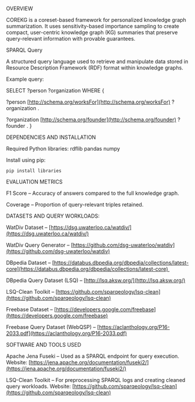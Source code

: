 OVERVIEW

COREKG is a coreset-based framework for personalized knowledge graph summarization.
It uses sensitivity-based importance sampling to create compact, user-centric knowledge graph (KG) summaries that preserve query-relevant information with provable guarantees.

  
SPARQL Query

A structured query language used to retrieve and manipulate data stored in Resource Description Framework (RDF) format within knowledge graphs.

Example query:

SELECT ?person ?organization
WHERE {

?person [http://schema.org/worksFor](http://schema.org/worksFor) ?organization .

?organization [http://schema.org/founder](http://schema.org/founder) ?founder .
}

  
DEPENDENCIES AND INSTALLATION

Required Python libraries:
rdflib
pandas
numpy

Install using pip:

```
pip install libraries
```

EVALUATION METRICS

F1 Score – Accuracy of answers compared to the full knowledge graph.

Coverage – Proportion of query-relevant triples retained.

DATASETS AND QUERY WORKLOADS:

WatDiv Dataset – [https://dsg.uwaterloo.ca/watdiv/](https://dsg.uwaterloo.ca/watdiv/)

WatDiv Query Generator – [https://github.com/dsg-uwaterloo/watdiv](https://github.com/dsg-uwaterloo/watdiv)

DBpedia Dataset – [https://databus.dbpedia.org/dbpedia/collections/latest-core](https://databus.dbpedia.org/dbpedia/collections/latest-core) 

DBpedia Query Dataset (LSQ) – [http://lsq.aksw.org/](http://lsq.aksw.org/) 

LSQ-Clean Toolkit – [https://github.com/sparqeology/lsq-clean](https://github.com/sparqeology/lsq-clean) 

Freebase Dataset – [https://developers.google.com/freebase](https://developers.google.com/freebase)

Freebase Query Dataset (WebQSP) – [https://aclanthology.org/P16-2033.pdf](https://aclanthology.org/P16-2033.pdf)

SOFTWARE AND TOOLS USED

Apache Jena Fuseki – Used as a SPARQL endpoint for query execution. Website: [https://jena.apache.org/documentation/fuseki2/](https://jena.apache.org/documentation/fuseki2/)

LSQ-Clean Toolkit – For preprocessing SPARQL logs and creating cleaned query workloads.
Website: [https://github.com/sparqeology/lsq-clean](https://github.com/sparqeology/lsq-clean)
